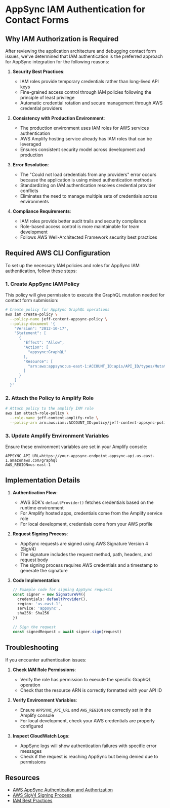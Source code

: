 # AppSync IAM Authentication for Contact Forms

## Why IAM Authorization is Required

After reviewing the application architecture and debugging contact form issues, we've determined that IAM authentication is the preferred approach for AppSync integration for the following reasons:

1. **Security Best Practices**:

   - IAM roles provide temporary credentials rather than long-lived API keys
   - Fine-grained access control through IAM policies following the principle of least privilege
   - Automatic credential rotation and secure management through AWS credential providers

2. **Consistency with Production Environment**:

   - The production environment uses IAM roles for AWS services authentication
   - AWS Amplify hosting service already has IAM roles that can be leveraged
   - Ensures consistent security model across development and production

3. **Error Resolution**:

   - The "Could not load credentials from any providers" error occurs because the application is using mixed authentication methods
   - Standardizing on IAM authentication resolves credential provider conflicts
   - Eliminates the need to manage multiple sets of credentials across environments

4. **Compliance Requirements**:
   - IAM roles provide better audit trails and security compliance
   - Role-based access control is more maintainable for team development
   - Follows AWS Well-Architected Framework security best practices

## Required AWS CLI Configuration

To set up the necessary IAM policies and roles for AppSync IAM authentication, follow these steps:

### 1. Create AppSync IAM Policy

This policy will give permission to execute the GraphQL mutation needed for contact form submission:

```bash
# Create policy for AppSync GraphQL operations
aws iam create-policy \
  --policy-name jeff-content-appsync-policy \
  --policy-document '{
    "Version": "2012-10-17",
    "Statement": [
      {
        "Effect": "Allow",
        "Action": [
          "appsync:GraphQL"
        ],
        "Resource": [
          "arn:aws:appsync:us-east-1:ACCOUNT_ID:apis/API_ID/types/Mutation/fields/createContactForm"
        ]
      }
    ]
  }'
```

### 2. Attach the Policy to Amplify Role

```bash
# Attach policy to the amplify IAM role
aws iam attach-role-policy \
  --role-name jeff-content-amplify-role \
  --policy-arn arn:aws:iam::ACCOUNT_ID:policy/jeff-content-appsync-policy
```

### 3. Update Amplify Environment Variables

Ensure these environment variables are set in your Amplify console:

```
APPSYNC_API_URL=https://your-appsync-endpoint.appsync-api.us-east-1.amazonaws.com/graphql
AWS_REGION=us-east-1
```

## Implementation Details

1. **Authentication Flow**:

   - AWS SDK's `defaultProvider()` fetches credentials based on the runtime environment
   - For Amplify hosted apps, credentials come from the Amplify service role
   - For local development, credentials come from your AWS profile

2. **Request Signing Process**:

   - AppSync requests are signed using AWS Signature Version 4 (SigV4)
   - The signature includes the request method, path, headers, and request body
   - The signing process requires AWS credentials and a timestamp to generate the signature

3. **Code Implementation**:

   ```typescript
   // Example code for signing AppSync requests
   const signer = new SignatureV4({
     credentials: defaultProvider(),
     region: 'us-east-1',
     service: 'appsync',
     sha256: Sha256
   })

   // Sign the request
   const signedRequest = await signer.sign(request)
   ```

## Troubleshooting

If you encounter authentication issues:

1. **Check IAM Role Permissions**:

   - Verify the role has permission to execute the specific GraphQL operation
   - Check that the resource ARN is correctly formatted with your API ID

2. **Verify Environment Variables**:

   - Ensure `APPSYNC_API_URL` and `AWS_REGION` are correctly set in the Amplify console
   - For local development, check your AWS credentials are properly configured

3. **Inspect CloudWatch Logs**:
   - AppSync logs will show authentication failures with specific error messages
   - Check if the request is reaching AppSync but being denied due to permissions

## Resources

- [AWS AppSync Authentication and Authorization](https://docs.aws.amazon.com/appsync/latest/devguide/security.html)
- [AWS SigV4 Signing Process](https://docs.aws.amazon.com/general/latest/gr/signature-version-4.html)
- [IAM Best Practices](https://docs.aws.amazon.com/IAM/latest/UserGuide/best-practices.html)
